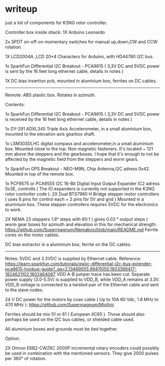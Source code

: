 # writeup
just a list of components for K3NG rotor controller.

Controller box inside shack:
1X Arduino Leonardo

2x SPDT on-off-on momentary switches for manual up,down,CW and CCW rotation.

1X LCD2004A ,LCD 20*4 Characters for Arduino, with  HD44780 I2C bus. 

1x SparkFun Differential I2C Breakout - PCA9615 ( 3,3V DC and 5VDC power is sent by the 16 feet long ethernet cable, details in notes )

1X DC bias insertion pcb, mounted in aluminium box, ferrites on DC cables.


--------------------------------------------


Remote:
ABS plastic box. Rotates in azimuth.

Contents:

1x SparkFun Differential I2C Breakout - PCA9615 ( 3,3V DC and 5VDC power is received by the 16 feet long ethernet cable, details in notes )

1x GY-291 ADXL345 Triple Axis Accelerometer, in a small aluminium box, mounted to the elevation axis gearbox shaft.

1x LSM303DLHC digital compass and accelerometer,in a small aluminium box.
Mounted close to the top. Non magnetic fasteners.
It's located ~ 121 mm above the steppers and the gearboxes.
I hope that it's enough to not be affected by the magnetic field from the steppers and worm gears.

1x SparkFun GPS Breakout - NEO-M9N, Chip Antenna,I2C adress 0x42.
Mounted in top of the remote box.

1x PCF8575 or PCA9555 I2C 16-Bit Digital Input Output Expander IC2 adress 0x3E, controlls 
( The IO expanders is currently not supported in the K3NG rotor controller code ):
2X Dual BTS7960 H Bridge stepper motor controllers ( uses 6 pins for control each + 2 pins for 5V and gnd ) 
Mounted in a aluminium box. These stepper controllers requires 5VDC for the electronics to work.


2X NEMA 23 steppers 1.8° steps with 60:1 ( gives 0.03 ° output steps ) worm gear boxes for azimuth and elevation in this for mechanical strength:
https://github.com/Supermagnum/Nemabox/blob/main/README.md
Ferrite cores on the motor cables.

DC bias extractor in a aluminium box, ferrite on the DC cables.

---------------------------------------------------

Notes:
5VDC and 3.3VDC is supplied by Ethernet cable.
Reference: https://learn.sparkfun.com/tutorials/qwiic-differential-i2c-bus-extender-pca9615-hookup-guide?_ga=2.13469055.99411050.1603366417-1824621102.1602464067
VDD A-B jumper trace has been cut.
Separate power supply (3.0-5.5V) is supplied to VDD_B, while VDD_A remains at 3.3V.
VDD_B voltage is connected to a twisted pair of the Ethernet cable and sent to the slave nodes.

24 V DC power for the motors by coax cable ( Up to 10A 60 Vdc, 1.8 MHz to  470 MHz ): 
https://github.com/Supermagnum/Mjollnir.

Ferrites should be mix 51 or 61 ( European 4C65 ).
Those should also perhaps be used on the I2C bus cables, or shielded cable used.

All aluminium boxes and grounds must be tied together.

Option:

2X Omron E6B2-CWZ6C 2000P incremental rotary encoders 
could possibly be used in combination with the mentioned sensors.
They give 2000 pulses per 360° of rotation. 





